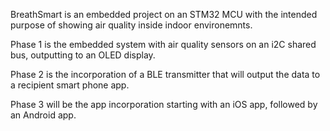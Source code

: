 BreathSmart is an embedded project on an STM32 MCU with the intended purpose of showing air quality inside indoor environemnts.

Phase 1 is the embedded system with air quality sensors on an i2C shared bus, outputting to an OLED display.

Phase 2 is the incorporation of a BLE transmitter that will output the data to a recipient smart phone app.

Phase 3 will be the app incorporation starting with an iOS app, followed by an Android app.
